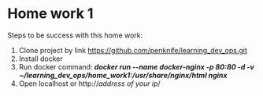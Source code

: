 # Home work 1
Steps to be success with this home work:
1. Clone project by link https://github.com/penknife/learning_dev_ops.git
2. Install docker
3. Run docker command: 
 _**docker run --name docker-nginx -p 80:80 -d -v ~/learning_dev_ops/home_work1:/usr/share/nginx/html nginx**_
4. Open localhost or http://_address of your ip_/